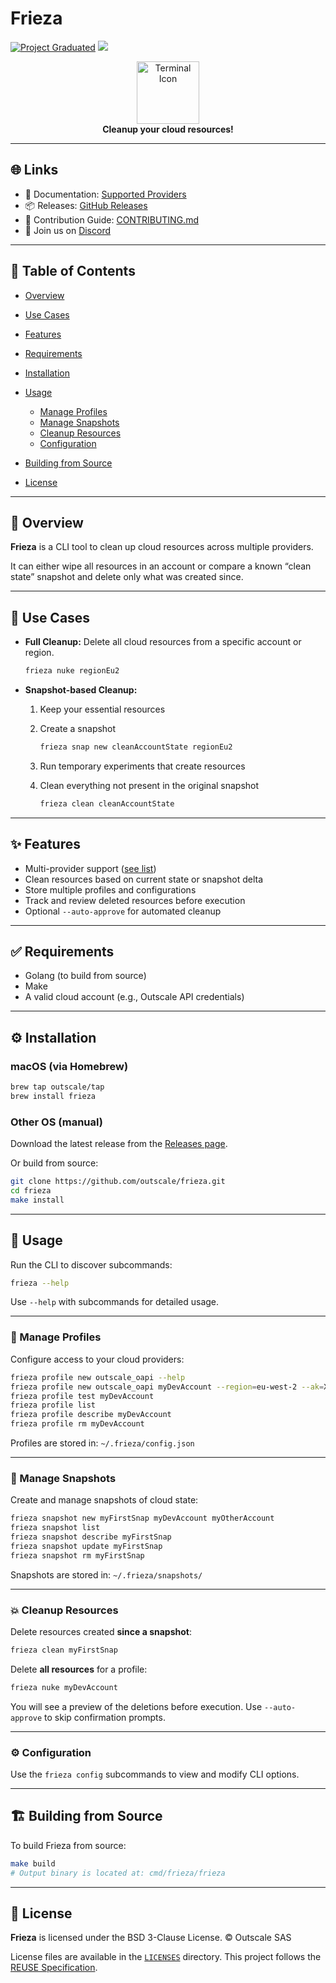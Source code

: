 # Frieza

[![Project Graduated](https://docs.outscale.com/fr/userguide/_images/Project-Graduated-green.svg)](https://docs.outscale.com/en/userguide/Open-Source-Projects.html) [![](https://dcbadge.limes.pink/api/server/HUVtY5gT6s?style=flat&theme=default-inverted)](https://discord.gg/HUVtY5gT6s)

<p align="center">
  <img alt="Terminal Icon" src="https://img.icons8.com/ios-filled/100/console.png" width="100px">
  <br/>
  <strong>Cleanup your cloud resources!</strong>
</p>

---

## 🌐 Links

* 📘 Documentation: [Supported Providers](./providers.md)
* 📦 Releases: [GitHub Releases](https://github.com/outscale-dev/frieza/releases)
* 🤝 Contribution Guide: [CONTRIBUTING.md](./CONTRIBUTING.md)
* 💬 Join us on [Discord](https://discord.gg/HUVtY5gT6s)

---

## 📄 Table of Contents

* [Overview](#-overview)
* [Use Cases](#-use-cases)
* [Features](#-features)
* [Requirements](#-requirements)
* [Installation](#-installation)
* [Usage](#-usage)

  * [Manage Profiles](#manage-profiles)
  * [Manage Snapshots](#manage-snapshots)
  * [Cleanup Resources](#cleanup-resources)
  * [Configuration](#configuration)
* [Building from Source](#-building-from-source)
* [License](#-license)

---

## 🧭 Overview

**Frieza** is a CLI tool to clean up cloud resources across multiple providers.

It can either wipe all resources in an account or compare a known “clean state” snapshot and delete only what was created since.

---

## 🚀 Use Cases

* **Full Cleanup:**
  Delete all cloud resources from a specific account or region.

  ```bash
  frieza nuke regionEu2
  ```

* **Snapshot-based Cleanup:**

  1. Keep your essential resources
  2. Create a snapshot

     ```bash
     frieza snap new cleanAccountState regionEu2
     ```
  3. Run temporary experiments that create resources
  4. Clean everything not present in the original snapshot

     ```bash
     frieza clean cleanAccountState
     ```

---

## ✨ Features

* Multi-provider support ([see list](./providers.md))
* Clean resources based on current state or snapshot delta
* Store multiple profiles and configurations
* Track and review deleted resources before execution
* Optional `--auto-approve` for automated cleanup

---

## ✅ Requirements

* Golang (to build from source)
* Make
* A valid cloud account (e.g., Outscale API credentials)

---

## ⚙ Installation

### macOS (via Homebrew)

```bash
brew tap outscale/tap
brew install frieza
```

### Other OS (manual)

Download the latest release from the [Releases page](https://github.com/outscale-dev/frieza/releases).

Or build from source:

```bash
git clone https://github.com/outscale/frieza.git
cd frieza
make install
```

---

## 🧪 Usage

Run the CLI to discover subcommands:

```bash
frieza --help
```

Use `--help` with subcommands for detailed usage.

---

### 🔐 Manage Profiles

Configure access to your cloud providers:

```bash
frieza profile new outscale_oapi --help
frieza profile new outscale_oapi myDevAccount --region=eu-west-2 --ak=XXX --sk=YYY
frieza profile test myDevAccount
frieza profile list
frieza profile describe myDevAccount
frieza profile rm myDevAccount
```

Profiles are stored in: `~/.frieza/config.json`

---

### 📸 Manage Snapshots

Create and manage snapshots of cloud state:

```bash
frieza snapshot new myFirstSnap myDevAccount myOtherAccount
frieza snapshot list
frieza snapshot describe myFirstSnap
frieza snapshot update myFirstSnap
frieza snapshot rm myFirstSnap
```

Snapshots are stored in: `~/.frieza/snapshots/`

---

### 💥 Cleanup Resources

Delete resources created **since a snapshot**:

```bash
frieza clean myFirstSnap
```

Delete **all resources** for a profile:

```bash
frieza nuke myDevAccount
```

You will see a preview of the deletions before execution.
Use `--auto-approve` to skip confirmation prompts.

---

### ⚙ Configuration

Use the `frieza config` subcommands to view and modify CLI options.

---

## 🏗 Building from Source

To build Frieza from source:

```bash
make build
# Output binary is located at: cmd/frieza/frieza
```

---

## 📜 License

**Frieza** is licensed under the BSD 3-Clause License.
© Outscale SAS

License files are available in the [`LICENSES`](./LICENSES) directory.
This project follows the [REUSE Specification](https://reuse.software/).
